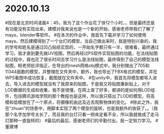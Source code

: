 # 2020.10.13
#现在是北京时间凌晨4：45，我为了这个作业花了快12个小时，，但是最终还是有功能没有实现出来，建模对我来说也是一个新的开始，感谢老师带我们了解了maya，blender等软件。
#在本次的作业中，我首先下载并学习了如何使用maya，然后建模得到了一个台灯的模型，当自己做出来时，我是特别兴奋的，我的学号和姓名是通过凹凸贴纸实现的，一开始名字都只有一半，很难看，最终通过学习，我才直到要先做UV视图，然后再经过PS软件实现贴图的功能，在法线贴图的过程中，我也花了很长时间去学习什么是法线贴图，最终得到了自己的模型法线贴图，盼老师批评指正，在导出的mesh网格obj模式中，我分别做出了705和11344面数的模型，并整理在文件夹中，额外，我也导出了FBX格式的模型，并在WPS看图中成功恢复，截图就在文件夹中。
#在unity中，我首先将模型都导入进去，导入进去的模型就没有了我原来的贴图，于是我又将贴图重新贴上，对于LOD数据的生成和收集，我不是很懂，在网上查了好多，都讲的是如何用LOD组件，包括腾讯游戏学院的那个教程也是这样，所以我只搭出了LOD的模型，将高模和低模放在了一个原点，将摄像机由远及近去观察物体的变化。
#除此之外，我在“zhuan”的场景中，用脚本实现了两个模型的旋转，也是我额外的收获了。。（我那个名字加学号太长了，而且我的台灯只看一侧肯定看不全，所以我就做成了走马灯那种一直旋转的）
#最后的最后，感谢老师们的辛勤付出，我一定努力学习。
#董建博
